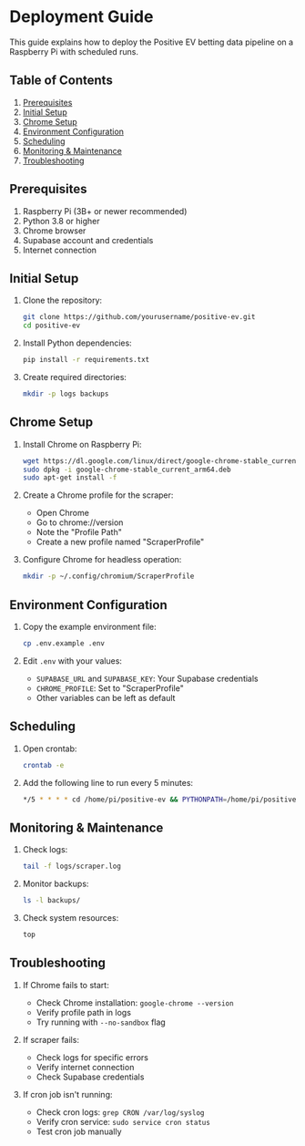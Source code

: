 # Deployment Guide

This guide explains how to deploy the Positive EV betting data pipeline on a Raspberry Pi with scheduled runs.

## Table of Contents

1. [Prerequisites](#prerequisites)
2. [Initial Setup](#initial-setup)
3. [Chrome Setup](#chrome-setup)
4. [Environment Configuration](#environment-configuration)
5. [Scheduling](#scheduling)
6. [Monitoring & Maintenance](#monitoring--maintenance)
7. [Troubleshooting](#troubleshooting)

## Prerequisites

1. Raspberry Pi (3B+ or newer recommended)
2. Python 3.8 or higher
3. Chrome browser
4. Supabase account and credentials
5. Internet connection

## Initial Setup

1. Clone the repository:
   ```bash
   git clone https://github.com/yourusername/positive-ev.git
   cd positive-ev
   ```

2. Install Python dependencies:
   ```bash
   pip install -r requirements.txt
   ```

3. Create required directories:
   ```bash
   mkdir -p logs backups
   ```

## Chrome Setup

1. Install Chrome on Raspberry Pi:
   ```bash
   wget https://dl.google.com/linux/direct/google-chrome-stable_current_arm64.deb
   sudo dpkg -i google-chrome-stable_current_arm64.deb
   sudo apt-get install -f
   ```

2. Create a Chrome profile for the scraper:
   - Open Chrome
   - Go to chrome://version
   - Note the "Profile Path"
   - Create a new profile named "ScraperProfile"

3. Configure Chrome for headless operation:
   ```bash
   mkdir -p ~/.config/chromium/ScraperProfile
   ```

## Environment Configuration

1. Copy the example environment file:
   ```bash
   cp .env.example .env
   ```

2. Edit `.env` with your values:
   - `SUPABASE_URL` and `SUPABASE_KEY`: Your Supabase credentials
   - `CHROME_PROFILE`: Set to "ScraperProfile"
   - Other variables can be left as default

## Scheduling

1. Open crontab:
   ```bash
   crontab -e
   ```

2. Add the following line to run every 5 minutes:
   ```bash
   */5 * * * * cd /home/pi/positive-ev && PYTHONPATH=/home/pi/positive-ev python3 src/scraper.py && PYTHONPATH=/home/pi/positive-ev python3 src/grade_calculator.py
   ```

## Monitoring & Maintenance

1. Check logs:
   ```bash
   tail -f logs/scraper.log
   ```

2. Monitor backups:
   ```bash
   ls -l backups/
   ```

3. Check system resources:
   ```bash
   top
   ```

## Troubleshooting

1. If Chrome fails to start:
   - Check Chrome installation: `google-chrome --version`
   - Verify profile path in logs
   - Try running with `--no-sandbox` flag

2. If scraper fails:
   - Check logs for specific errors
   - Verify internet connection
   - Check Supabase credentials

3. If cron job isn't running:
   - Check cron logs: `grep CRON /var/log/syslog`
   - Verify cron service: `sudo service cron status`
   - Test cron job manually 